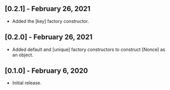 ## [0.2.1] - February 26, 2021

* Added the [key] factory constructor.

## [0.2.0] - February 26, 2021

* Added default and [unique] factory constructors to
construct [Nonce] as an object.

## [0.1.0] - February 6, 2020

* Initial release.
